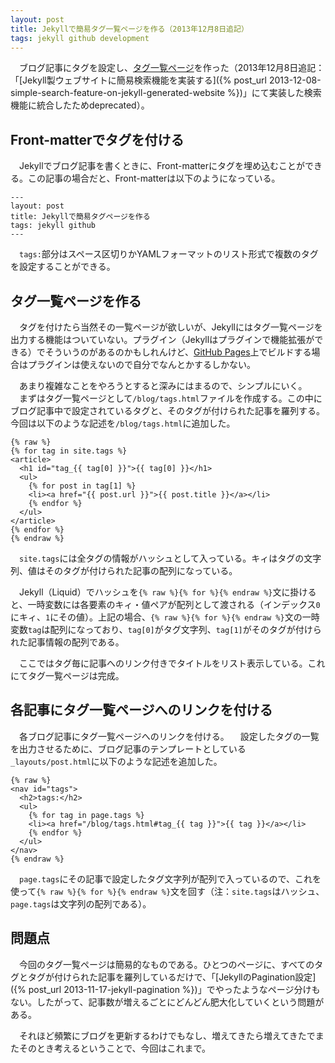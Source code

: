 ```yaml
---
layout: post
title: Jekyllで簡易タグ一覧ページを作る（2013年12月8日追記）
tags: jekyll github development
---
```

　ブログ記事にタグを設定し、[タグ一覧ページ](/blog/tags.html)を作った（2013年12月8日追記：「[Jekyll製ウェブサイトに簡易検索機能を実装する]({% post_url 2013-12-08-simple-search-feature-on-jekyll-generated-website %})」にて実装した検索機能に統合したためdeprecated）。

## Front-matterでタグを付ける

　Jekyllでブログ記事を書くときに、Front-matterにタグを埋め込むことができる。この記事の場合だと、Front-matterは以下のようになっている。

```
---
layout: post
title: Jekyllで簡易タグページを作る
tags: jekyll github
---
```

　`tags:`部分はスペース区切りかYAMLフォーマットのリスト形式で複数のタグを設定することができる。

## タグ一覧ページを作る

　タグを付けたら当然その一覧ページが欲しいが、Jekyllにはタグ一覧ページを出力する機能はついていない。プラグイン（Jekyllはプラグインで機能拡張ができる）でそういうのがあるのかもしれんけど、[GitHub Pages](http://pages.github.com)上でビルドする場合はプラグインは使えないので自分でなんとかするしかない。

　あまり複雑なことをやろうとすると深みにはまるので、シンプルにいく。
　まずはタグ一覧ページとして`/blog/tags.html`ファイルを作成する。この中にブログ記事中で設定されているタグと、そのタグが付けられた記事を羅列する。今回は以下のような記述を`/blog/tags.html`に追加した。

```
{% raw %}
{% for tag in site.tags %}
<article>
  <h1 id="tag_{{ tag[0] }}">{{ tag[0] }}</h1>
  <ul>
    {% for post in tag[1] %}
    <li><a href="{{ post.url }}">{{ post.title }}</a></li>
    {% endfor %}
  </ul>
</article>
{% endfor %}
{% endraw %}
```

　`site.tags`には全タグの情報がハッシュとして入っている。キィはタグの文字列、値はそのタグが付けられた記事の配列になっている。

　Jekyll（Liquid）でハッシュを`{% raw %}{% for %}{% endraw %}`文に掛けると、一時変数には各要素のキィ・値ペアが配列として渡される（インデックス`0`にキィ、`1`にその値）。上記の場合、`{% raw %}{% for %}{% endraw %}`文の一時変数`tag`は配列になっており、`tag[0]`がタグ文字列、`tag[1]`がそのタグが付けられた記事情報の配列である。

　ここではタグ毎に記事へのリンク付きでタイトルをリスト表示している。これにてタグ一覧ページは完成。

## 各記事にタグ一覧ページへのリンクを付ける

　各ブログ記事にタグ一覧ページへのリンクを付ける。
　設定したタグの一覧を出力させるために、ブログ記事のテンプレートとしている`_layouts/post.html`に以下のような記述を追加した。

```
{% raw %}
<nav id="tags">
  <h2>tags:</h2>
  <ul>
    {% for tag in page.tags %}
    <li><a href="/blog/tags.html#tag_{{ tag }}">{{ tag }}</a></li>
    {% endfor %}
  </ul>
</nav>
{% endraw %}
```

　`page.tags`にその記事で設定したタグ文字列が配列で入っているので、これを使って`{% raw %}{% for %}{% endraw %}`文を回す（注：`site.tags`はハッシュ、`page.tags`は文字列の配列である）。

## 問題点

　今回のタグ一覧ページは簡易的なものである。ひとつのページに、すべてのタグとタグが付けられた記事を羅列しているだけで、「[JekyllのPagination設定]({% post_url 2013-11-17-jekyll-pagination %})」でやったようなページ分けもない。したがって、記事数が増えるごとにどんどん肥大化していくという問題がある。

　それほど頻繁にブログを更新するわけでもなし、増えてきたら増えてきたでまたそのとき考えるということで、今回はこれまで。
